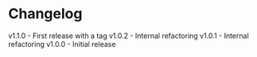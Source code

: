 
# Changelog

v1.1.0 - First release with a tag
v1.0.2 - Internal refactoring
v1.0.1 - Internal refactoring
v1.0.0 - Initial release
